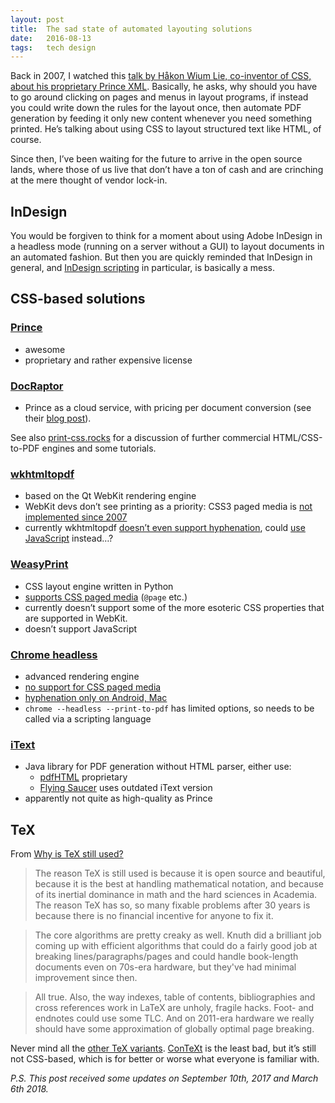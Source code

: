 ```yaml
---
layout: post
title:  The sad state of automated layouting solutions
date:   2016-08-13
tags:   tech design
---
```


Back in 2007, I watched this [talk by Håkon Wium Lie, co-inventor of CSS, about his proprietary Prince XML](https://www.youtube.com/watch?v=vcXUrNSvjhU). Basically, he asks, why should you have to go around clicking on pages and menus in layout programs, if instead you could write down the rules for the layout once, then automate PDF generation by feeding it only new content whenever you need something printed. He’s talking about using CSS to layout structured text like HTML, of course.

Since then, I’ve been waiting for the future to arrive in the open source lands, where those of us live that don’t have a ton of cash and are crinching at the mere thought of vendor lock-in.


## InDesign

You would be forgiven to think for a moment about using Adobe InDesign in a headless mode (running on a server without a GUI) to layout documents in an automated fashion. But then you are quickly reminded that InDesign in general, and [InDesign scripting](http://stackoverflow.com/questions/22939280/indesign-server-pdf-creation) in particular, is basically a mess.


## CSS-based solutions

### [Prince](http://www.princexml.com)
- awesome
- proprietary and rather expensive license

### [DocRaptor](https://docraptor.com)
- Prince as a cloud service, with pricing per document conversion (see their [blog post](https://docraptor.com/blog/docraptor-vs-princexml/)).

See also [print-css.rocks](https://www.print-css.rocks/) for a discussion of further commercial HTML/CSS-to-PDF engines and some tutorials.

### [wkhtmltopdf](http://wkhtmltopdf.org/)
- based on the Qt WebKit rendering engine
- WebKit devs don’t see printing as a priority: CSS3 paged media is [not implemented since 2007](https://bugs.webkit.org/show_bug.cgi?id=15548)
- currently wkhtmltopdf [doesn’t even support hyphenation](https://github.com/wkhtmltopdf/wkhtmltopdf/issues/1730), could [use JavaScript](https://github.com/mnater/Hyphenator) instead…?

### [WeasyPrint](http://weasyprint.org)
- CSS layout engine written in Python
- [supports CSS paged media](http://weasyprint.readthedocs.io/en/latest/features.html) (`@page` etc.)
- currently doesn’t support some of the more esoteric CSS properties that are supported in WebKit.
- doesn’t support JavaScript

### [Chrome headless](https://developers.google.com/web/updates/2017/04/headless-chrome#create_a_pdf_dom)
- advanced rendering engine
- [no support for CSS paged media](https://bugs.chromium.org/p/chromium/issues/detail?id=368053)
- [hyphenation only on Android, Mac](https://bugs.chromium.org/p/chromium/issues/detail?id=652964)
- `chrome --headless --print-to-pdf` has limited options, so needs to be called via a scripting language

### [iText](https://github.com/itext/itextpdf)
- Java library for PDF generation without HTML parser, either use:
    - [pdfHTML](https://itextpdf.com/itext7/pdfHTML) proprietary
    - [Flying Saucer](https://github.com/flyingsaucerproject/flyingsaucer) uses outdated iText version
- apparently not quite as high-quality as Prince


## TeX

From [Why is TeX still used?](https://news.ycombinator.com/item?id=2326545)

> The reason TeX is still used is because it is open source and beautiful, because it is the best at handling mathematical notation, and because of its inertial dominance in math and the hard sciences in Academia. The reason TeX has so, so many fixable problems after 30 years is because there is no financial incentive for anyone to fix it.

> The core algorithms are pretty creaky as well. Knuth did a brilliant job coming up with efficient algorithms that could do a fairly good job at breaking lines/paragraphs/pages and could handle book-length documents even on 70s-era hardware, but they've had minimal improvement since then.

> All true. Also, the way indexes, table of contents, bibliographies and cross references work in LaTeX are unholy, fragile hacks. Foot- and endnotes could use some TLC. And on 2011-era hardware we really should have some approximation of globally optimal page breaking.

Never mind all the [other TeX variants](https://www.sharelatex.com/blog/2012/12/01/the-tex-family-tree-latex-pdftex-xelatex-luatex-context.html). [ConTeXt](http://wiki.contextgarden.net) is the least bad, but it’s still not CSS-based, which is for better or worse what everyone is familiar with.


_P.S. This post received some updates on September 10th, 2017 and March 6th 2018._
